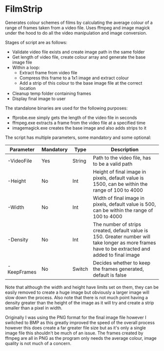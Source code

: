 # FilmStrip
Generates colour schemes of films by calculating the average colour of a range of frames taken from a video file. Uses ffmpeg and image magick under the hood to do all the video manipulation and image conversion.

Stages of script are as follows:
* Validate video file exists and create image path in the same folder
* Get length of video file, create colour array and generate the base image file
* Within a loop:
    * Extract frame from video file
    * Compress this frame to a 1x1 image and extract colour
    * Add a strip of this colour to the base image file at the correct location
* Cleanup temp folder containing frames
* Display final image to user

The standalone binaries are used for the following purposes: 
* ffprobe.exe simply gets the length of the video file in seconds
* ffmpeg.exe extracts a frame from the video file at a specified time
* imagemagick.exe creates the base image and also adds strips to it

The script has multiple parameters, some mandatory and some optional: 

Parameter | Mandatory | Type | Description
--- | --- | --- | ---
-VideoFile | Yes | String | Path to the video file, has to be a valid path
-Height | No | Int | Height of final image in pixels, default value is 1500, can be within the range of 100 to 4000
-Width | No | Int | Width of final image in pixels, default value is 500, can be within the range of 100 to 4000
-Density | No | Int | The number of strips created, default value is 150. Greater number will take longer as more frames have to be extracted and added to final image
-KeepFrames | No | Switch | Decides whether to keep the frames generated, default is false

Note that although the width and height have limits set on them, they can be easily removed to create a huge image but obviously a larger image will slow down the process. Also note that there is not much point having a density greater than the height of the image as it will try and create a strip smaller than a pixel in width.

Originally I was using the PNG format for the final image file however I switched to BMP as this greatly improved the speed of the overall process however this does create a far greater file size but as it's only a single image file this shouldn't be much of an issue. The frames created by ffmpeg are all in PNG as the program only needs the average colour, image quality is not much of a concern.
